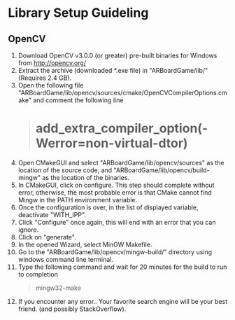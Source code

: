 # Library Setup Guideling

## OpenCV 

1. Download OpenCV v3.0.0 (or greater) pre-built binaries for Windows from http://opencv.org/
2. Extract the archive (downloaded *.exe file) in "ARBoardGame/lib/" (Requires 2.4 GB).
3. Open the following file "ARBoardGame/lib/opencv/sources/cmake/OpenCVCompilerOptions.cmake" and comment the following line
	> # add_extra_compiler_option(-Werror=non-virtual-dtor) 
4. Open CMakeGUI and select "ARBoardGame/lib/opencv/sources" as the location of the source code, and "ARBoardGame/lib/opencv/build-mingw" as the location of the binaries.
5. In CMakeGUI, click on configure. This step should complete without error, otherwise, the most probable error is that CMake cannot find Mingw in the PATH environment variable.
6. Once the configuration is over, in the list of displayed variable, deactivate "WITH_IPP".
7. Click "Configure" once again, this will end with an error that you can ignore.
8. Click on "generate".
9. In the opened Wizard, select MinGW Makefile.
10. Go to the "ARBoardGame/lib/opencv/mingw-build/" directory using windows command line terminal.
11. Type the following command and wait for 20 minutes for the build to run to completion
	> mingw32-make
12. If you encounter any error.. Your favorite search engine will be your best friend. (and possibly StackOverflow).